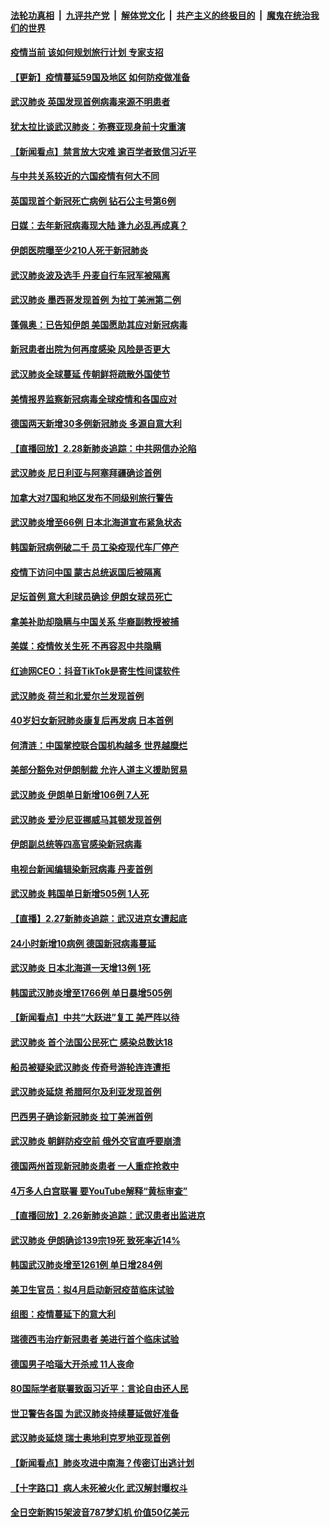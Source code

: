 ####  [法轮功真相](../../../../basic/blob/master/README.md?t=02291439) &nbsp;|&nbsp; [九评共产党](../../../../9ping.md/blob/master/README.md?t=02291439) &nbsp;|&nbsp; [解体党文化](../../../../jtdwh.md/blob/master/README.md?t=02291439)  &nbsp;|&nbsp; [共产主义的终极目的](../../../../gczydzjmd.md/blob/master/README.md?t=02291439) &nbsp;|&nbsp; [魔鬼在统治我们的世界](../../../../mgztzwmdsj.md/blob/master/README.md?t=02291439) 

#### [疫情当前 该如何规划旅行计划 专家支招](../pages/nsc418/n11903865.md?t=02291439) 

#### [【更新】疫情蔓延59国及地区 如何防疫做准备](../pages/nsc418/n11890652.md?t=02291439) 

#### [武汉肺炎 英国发现首例病毒来源不明患者](../pages/nsc418/n11903663.md?t=02291439) 

#### [犹太拉比谈武汉肺炎：弥赛亚现身前十灾重演](../pages/nsc418/n11902923.md?t=02291439) 

#### [【新闻看点】禁言放大灾难 逾百学者致信习近平](../pages/nsc418/n11903581.md?t=02291439) 

#### [与中共关系较近的六国疫情有何大不同](../pages/nsc418/n11903440.md?t=02291439) 

#### [英国现首个新冠死亡病例 钻石公主号第6例](../pages/nsc418/n11903479.md?t=02291439) 

#### [日媒：去年新冠病毒现大陆 逢九必乱再成真？](../pages/nsc418/n11903445.md?t=02291439) 

#### [伊朗医院曝至少210人死于新冠肺炎](../pages/nsc418/n11903491.md?t=02291439) 

#### [武汉肺炎波及选手 丹麦自行车冠军被隔离](../pages/nsc418/n11903321.md?t=02291439) 

#### [武汉肺炎 墨西哥发现首例 为拉丁美洲第二例](../pages/nsc418/n11903232.md?t=02291439) 

#### [蓬佩奥：已告知伊朗 美国愿助其应对新冠病毒](../pages/nsc418/n11903212.md?t=02291439) 

#### [新冠患者出院为何再度感染 风险是否更大](../pages/nsc418/n11903262.md?t=02291439) 

#### [武汉肺炎全球蔓延 传朝鲜将疏散外国使节](../pages/nsc418/n11903092.md?t=02291439) 

#### [美情报界监察新冠病毒全球疫情和各国应对](../pages/nsc418/n11903098.md?t=02291439) 

#### [德国两天新增30多例新冠肺炎 多源自意大利](../pages/nsc418/n11903111.md?t=02291439) 

#### [【直播回放】2.28新肺炎追踪：中共网信办沦陷](../pages/nsc418/n11902975.md?t=02291439) 

#### [武汉肺炎 尼日利亚与阿塞拜疆确诊首例](../pages/nsc418/n11902948.md?t=02291439) 

#### [加拿大对7国和地区发布不同级别旅行警告](../pages/nsc418/n11902930.md?t=02291439) 

#### [武汉肺炎增至66例 日本北海道宣布紧急状态](../pages/nsc418/n11902838.md?t=02291439) 

#### [韩国新冠病例破二千 员工染疫现代车厂停产](../pages/nsc418/n11902630.md?t=02291439) 

#### [疫情下访问中国 蒙古总统返国后被隔离](../pages/nsc418/n11902769.md?t=02291439) 

#### [足坛首例 意大利球员确诊 伊朗女球员死亡](../pages/nsc418/n11902639.md?t=02291439) 

#### [拿美补助却隐瞒与中国关系 华裔副教授被捕](../pages/nsc418/n11901687.md?t=02291439) 

#### [美媒：疫情攸关生死 不再容忍中共隐瞒](../pages/nsc418/n11901694.md?t=02291439) 

#### [红迪网CEO：抖音TikTok是寄生性间谍软件](../pages/nsc418/n11901675.md?t=02291439) 

#### [武汉肺炎 荷兰和北爱尔兰发现首例](../pages/nsc418/n11901256.md?t=02291439) 

#### [40岁妇女新冠肺炎康复后再发病 日本首例](../pages/nsc418/n11901341.md?t=02291439) 

#### [何清涟：中国掌控联合国机构越多 世界越糜烂](../pages/nsc418/n11901020.md?t=02291439) 

#### [美部分豁免对伊朗制裁 允许人道主义援助贸易](../pages/nsc418/n11900859.md?t=02291439) 

#### [武汉肺炎 伊朗单日新增106例 7人死](../pages/nsc418/n11900839.md?t=02291439) 

#### [武汉肺炎 爱沙尼亚挪威马其顿发现首例](../pages/nsc418/n11900878.md?t=02291439) 

#### [伊朗副总统等四高官感染新冠病毒](../pages/nsc418/n11900818.md?t=02291439) 

#### [电视台新闻编辑染新冠病毒 丹麦首例](../pages/nsc418/n11900794.md?t=02291439) 

#### [武汉肺炎 韩国单日新增505例 1人死](../pages/nsc418/n11900450.md?t=02291439) 

#### [【直播】2.27新肺炎追踪：武汉进京女遭起底](../pages/nsc418/n11900415.md?t=02291439) 

#### [24小时新增10病例 德国新冠病毒蔓延](../pages/nsc418/n11900522.md?t=02291439) 

#### [武汉肺炎 日本北海道一天增13例 1死](../pages/nsc418/n11900329.md?t=02291439) 

#### [韩国武汉肺炎增至1766例 单日暴增505例](../pages/nsc418/n11899748.md?t=02291439) 

#### [【新闻看点】中共“大跃进”复工 美严阵以待](../pages/nsc418/n11898221.md?t=02291439) 

#### [武汉肺炎 首个法国公民死亡 感染总数达18](../pages/nsc418/n11898430.md?t=02291439) 

#### [船员被疑染武汉肺炎 传奇号游轮连连遭拒](../pages/nsc418/n11898226.md?t=02291439) 

#### [武汉肺炎延烧 希腊阿尔及利亚发现首例](../pages/nsc418/n11898021.md?t=02291439) 

#### [巴西男子确诊新冠肺炎 拉丁美洲首例](../pages/nsc418/n11898020.md?t=02291439) 

#### [武汉肺炎 朝鲜防疫空前 俄外交官直呼要崩溃](../pages/nsc418/n11897857.md?t=02291439) 

#### [德国两州首现新冠肺炎患者 一人重症抢救中](../pages/nsc418/n11897548.md?t=02291439) 

#### [4万多人白宫联署 要YouTube解释“黄标审查”](../pages/nsc418/n11897803.md?t=02291439) 

#### [【直播回放】2.26新肺炎追踪：武汉患者出监进京](../pages/nsc418/n11897551.md?t=02291439) 

#### [武汉肺炎 伊朗确诊139宗19死 致死率近14%](../pages/nsc418/n11897547.md?t=02291439) 

#### [韩国武汉肺炎增至1261例 单日增284例](../pages/nsc418/n11897376.md?t=02291439) 

#### [美卫生官员：拟4月启动新冠疫苗临床试验](../pages/nsc418/n11896357.md?t=02291439) 

#### [组图：疫情蔓延下的意大利](../pages/nsc418/n11894159.md?t=02291439) 

#### [瑞德西韦治疗新冠患者 美进行首个临床试验](../pages/nsc418/n11895845.md?t=02291439) 

#### [德国男子哈瑙大开杀戒 11人丧命](../pages/nsc418/n11895317.md?t=02291439) 

#### [80国际学者联署致函习近平：言论自由还人民](../pages/nsc418/n11895601.md?t=02291439) 

#### [世卫警告各国 为武汉肺炎持续蔓延做好准备](../pages/nsc418/n11895336.md?t=02291439) 

#### [武汉肺炎延烧 瑞士奥地利克罗地亚现首例](../pages/nsc418/n11895444.md?t=02291439) 

#### [【新闻看点】肺炎攻进中南海？传密订出逃计划](../pages/nsc418/n11895448.md?t=02291439) 

#### [【十字路口】病人未死被火化 武汉解封曝权斗](../pages/nsc418/n11893784.md?t=02291439) 

#### [全日空新购15架波音787梦幻机 价值50亿美元](../pages/nsc418/n11895154.md?t=02291439) 

